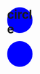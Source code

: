 # circle
<!DOCTYPE html>
<html>
   <head>
      <style>
         #circle {
            width: 60px;
            height: 60px;
            -webkit-border-radius: 30px;
            -moz-border-radius: 30px;
            border-radius: 30px;
            background: blue;
         }
      </style>
   <head>
   <body>
      <div id="circle"></div>
   </body>
</html>
